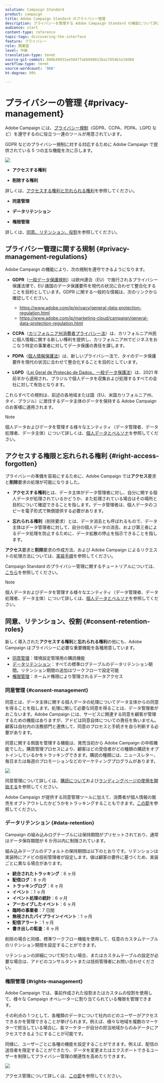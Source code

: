 ```yaml
---
solution: Campaign Standard
product: campaign
title: Adobe Campaign Standard のプライバシー管理
description: プライバシーを管理する Adobe Campaign Standard の機能について詳しく説明します。
audience: start
content-type: reference
topic-tags: discovering-the-interface
feature: プライバシー
role: 開業医
level: 中級
translation-type: tm+mt
source-git-commit: 088b49931ee5047fa6b949813ba17654b1e10d60
workflow-type: tm+mt
source-wordcount: '968'
ht-degree: 99%

---
```



# プライバシーの管理 {#privacy-management}

Adobe Campaign には、[プライバシー規制](#privacy-management-regulations)（GDPR、CCPA、PDPA、LGPD など）を遵守するのに役立つ一連のツールが用意されています。

GDPR などのプライバシー規制に対する対応するために Adobe Campaign で提供されている 5 つの主な機能を次に示します。

![](assets/privacy-gdpr-use-cases.png)

* **アクセスする権利**

* **削除する権利**

詳しくは、[アクセスする権利と忘れられる権利](#right-access-forgotten)を参照してください。

* **同意管理**

* **データリテンション**

* **権限管理**

詳しくは、[同意、リテンション、役割](#consent-retention-roles)を参照してください。

<!--This section presents general information on what Privacy management is and the features provided by Adobe Campaign to manage the [Right to Access and Right to be Forgotten](#right-access-forgotten).

It also contains information on important features to manage Privacy ([consent, data retention and user roles](#consent-retention-roles)), as well as best practices to help you with your Privacy compliance when using Adobe Campaign.-->

## プライバシー管理に関する規制 {#privacy-management-regulations}

Adobe Campaign の機能により、次の規制を遵守できるようになります。

* **GDPR**（[一般データ保護規則](https://ec.europa.eu/info/law/law-topic/data-protection/reform/what-does-general-data-protection-regulation-gdpr-govern_en)）は欧州連合（EU）で施行されるプライバシー保護法律で、EU 諸国のデータ保護要件を現代の状況に合わせて整合化することを目的としています。GDPR に関する一般的な情報は、次のリンクから確認してください。

   * https://www.adobe.com/jp/privacy/general-data-protection-regulation.html
   * https://www.adobe.com/jp/marketing-cloud/campaign/general-data-protection-regulation.html

* **CCPA**（[カリフォルニア州消費者プライバシー法](https://leginfo.legislature.ca.gov/faces/codes_displayText.xhtml?lawCode=CIV&amp;division=3.&amp;title=1.81.5.&amp;part=4.&amp;chapter=&amp;article=)）は、カリフォルニア州民に個人情報に関する新しい権利を提供し、カリフォルニア州でビジネスをおこなう特定の事業者に対してデータ保護の責任を課します。
* **PDPA**（[個人情報保護法](https://secureprivacy.ai/thailand-pdpa-summary-what-businesses-need-to-know/)）は、新しいプライバシー法で、タイのデータ保護要件を現代の状況に合わせて整合化することを目的としています。
* **LGPD**（[Lei Geral de Proteção de Dados、一般データ保護法](https://iapp.org/media/pdf/resource_center/Brazilian_General_Data_Protection_Law.pdf)）は、2021 年前半から適用され、ブラジルで個人データを収集および処理するすべての会社に対して有効となります。

これらすべての規則は、前述の各地域または国（EU、米国カリフォルニア州、タイ、ブラジル）に居住するデータ主体のデータを保持する Adobe Campaign のお客様に適用されます。

>[!NOTE]
>
>個人データおよびデータを管理する様々なエンティティ（データ管理者、データ処理者、データ主体）について詳しくは、[個人データとペルソナ](../../start/using/privacy.md#personal-data)を参照してください。

## アクセスする権限と忘れられる権利 {#right-access-forgotten}

プライバシーの準備を容易にするために、Adobe Campaign では&#x200B;**アクセス**&#x200B;要求と&#x200B;**削除**&#x200B;要求の処理が可能になりました。

* **アクセスする権利**&#x200B;とは、データ主体がデータ管理者に対し、自分に関する個人データが処理されているかどうか、また処理されている場合はその場所と目的について確認できることを指します。データ管理者は、個人データのコピーを電子形式で無償提供する必要があります。

* **忘れられる権利**（削除要求）とは、データ消去とも呼ばれるもので、データ主体はデータ管理者に対して、自分の個人データの消去、および第三者によるデータ処理を防止するために、データ拡散の停止を指示できることを指します。

**アクセス**&#x200B;要求と&#x200B;**削除**&#x200B;要求の作成方法、および Adobe Campaign によるリクエストの処理方法については、[実装手順](../../start/using/privacy-requests.md#about-privacy-requests)を参照してください。

Campaign Standard のプライバシー管理に関するチュートリアルについては、[こちら](https://experienceleague.adobe.com/docs/campaign-standard-learn/tutorials/privacy/privacy-overview.html?lang=ja#privacy)を参照してください。

>[!NOTE]
>
>個人データおよびデータを管理する様々なエンティティ（データ管理者、データ処理者、データ主体）について詳しくは、[個人データとペルソナ](../../start/using/privacy.md#personal-data)を参照してください。

## 同意、リテンション、役割 {#consent-retention-roles}

新しく導入された&#x200B;**アクセスする権利**&#x200B;と&#x200B;**忘れられる権利**&#x200B;の他にも、Adobe Campaign はプライバシーに必要な重要機能を各種用意しています。

* [同意管理](#consent-management)：環境設定管理用の購読機能
* [データリテンション](#data-retention)：すべての標準ログテーブルのデータリテンション期間。リテンション期間の追加はワークフローで設定可能
* [権限管理](#rights-management)：ネームド権限により管理されるデータアクセス

### 同意管理 {#consent-management}

同意とは、データ主体に関する個人データの処理についてデータ主体からの同意を得ることを指します。処理に関して必要な同意を得ることは、データ管理者がおこないます。Adobe Campaign には、サービスに関連する同意を顧客が管理するための機能はありますが、アドビは同意自体についての責任を負いません。顧客は自社内の法務部門と連携して、同意のプロセスと手続きを自ら判断する必要があります。

同意に関する側面を管理する機能は、発売当初から Adobe Campaign の中核機能でした。購買管理プロセスにより、顧客はどの受信者がどの種類の購読をオプトインしているかをトラッキングできます。購読の種類には、ニュースレター、毎日または毎週のプロモーションなどのマーケティングプログラムがあります。

![](assets/privacy-consent-management.png)

同意管理について詳しくは、[購読について](../../audiences/using/about-subscriptions.md)および[ランディングページの使用を開始する](../../channels/using/getting-started-with-landing-pages.md)を参照してください。

Adobe Campaign が提供する同意管理ツールに加えて、消費者が個人情報の販売をオプトアウトしたかどうかをトラッキングすることもできます。[この節](../../start/using/privacy-requests.md#sale-of-personal-information-ccpa)を参照してください。

### データリテンション {#data-retention}

Campaign の組み込みログテーブルには保持期間がプリセットされており、通常はデータ保存期間が 6 か月以内に制限されています。

組み込みテーブルのデフォルトの保持期間は以下のとおりです。リテンションは実装時にアドビの技術管理者が設定します。値は顧客の要件に基づくため、実装ごとに異なる場合があります。

* **統合されたトラッキング**：6 ヶ月
* **配信ログ**：6 ヶ月
* **トラッキングログ**：6 ヶ月
* **イベント**：1 ヶ月
* **イベント処理の統計**：6 ヶ月
* **アーカイブしたイベント**：6 ヶ月
* **臨時の事業者**：7 日間
* **無視されたパイプラインイベント**：1 ヶ月
* **配信アラート**：1 ヶ月
* **書き出しの監査**：6 ヶ月

削除の場合と同様、標準ワークフロー機能を使用して、任意のカスタムテーブルのリテンション期間を設定することができます。

リテンションの詳細について知りたい場合、またはカスタムテーブルの設定が必要な場合は、アドビのコンサルタントまたは技術管理者にお問い合わせください。

### 権限管理 {#rights-management}

Adobe Campaign では、事前作成された役割またはカスタムの役割を使用して、様々な Campaign オペレーターに割り当てられている権限を管理できます。

その利点の 1 つとして、各種類のデータについて社内のどのユーザーがアクセスできるかを管理できることが挙げられます。例えば、様々な地域を複数のマーケターで担当している場合に、各マーケターが自分の担当地域からのみデータにアクセスできるようにすることが可能です。

同様に、ユーザーごとに各種の機能を設定することができます。例えば、配信の送信者を限定することができたり、データを変更またはエクスポートできるユーザーを制限してプライバシー管理の関連性を高めたりできます。

![](assets/privacy-user-management.png)

アクセス管理について詳しくは、[この節](../../administration/using/about-access-management.md)を参照してください。